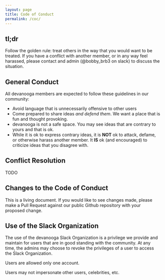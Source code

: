 ```yaml
---
layout: page
title: Code of Conduct
permalink: /coc/
---
```


## tl;dr
Follow the golden rule: treat others in the way that you would want to be treated.
If you have a conflict with another member, or in any way feel harassed, please contact and admin (@bobby_brb3 on slack) to discuss the situation.

## General Conduct
All devanooga members are expected to follow these guidelines in our community:

- Avoid language that is unnecessarily offensive to other users
- Come prepared to share ideas _and defend them_. We want a place that is fun and thought provoking.
- devanooga is not a safe space. You may see ideas that are contrary to yours and that is ok.
- While it is ok to express contrary ideas, it is **NOT** ok to attack, defame, or otherwise harass another member. It **IS** ok (and encouraged) to criticize ideas that you disagree with.

## Conflict Resolution
TODO

## Changes to the Code of Conduct
This is a living document. If you would like to see changes made, please make a Pull Request against our public Github repository with your proposed change.


## Use of the Slack Organization
The use of the devanooga Slack Organization is a privilege we provide and maintain for users that are in good standing with the community. At any time, the admins may choose to revoke the privileges of a user to access the Slack Organization.

Users are allowed only one account.

Users may not impersonate other users, celebrities, etc.
